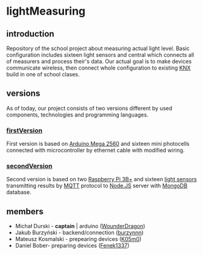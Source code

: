 # lightMeasuring
## introduction
  Repository of the school project about measuring actual light level. Basic configuration includes sixteen light sensors and central which connects all of measurers and process their's data. Our actual goal is to make devices communicate wireless, then connect whole configuration to existing [KNX](https://www.knx.org/knx-en/for-professionals/index.php) build in one of school clases.
## versions
As of today, our project consists of two versions different by used components, technologies and programming languages.
### [firstVersion](https://github.com/burzynnn/lightMeasuring/tree/firstVersion)
  First version is based on [Arduino Mega 2560](https://store.arduino.cc/arduino-mega-2560-rev3) and sixteen mini photocells connected with microcontroller by ethernet cable with modified wiring.
### [secondVersion](https://github.com/burzynnn/lightMeasuring/tree/secondVersion)
  Second version is based on two [Raspberry Pi 3B+](https://www.raspberrypi.org/products/raspberry-pi-3-model-b-plus/) and sixteen [light sensors](https://github.com/claws/BH1750) transmitting results by [MQTT](http://mqtt.org/) protocol to [Node.JS](https://nodejs.org/en/) server with [MongoDB](https://www.mongodb.com/) database.
## members 
- Michał Durski - **captain** | arduino ([WounderDragon](https://github.com/WounderDragon))
- Jakub Burzyński - backend/connection ([burzynnn](https://github.com/burzynnn))
- Mateusz Kosmalski - prepearing devices ([K05m0](https://github.com/K05m0))
- Daniel Bober- preparing devices ([Fenek1337](https://github.com/Fenek1337))

